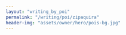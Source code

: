 ```yaml
---
layout: "writing_by_poi"
permalink: "/writing/poi/zipaquira"
header-img: "assets/owner/hero/pois-bg.jpg"
---
```

